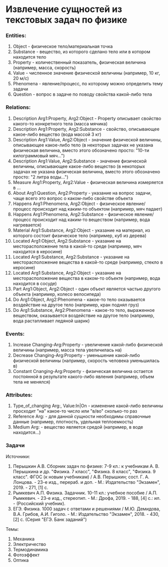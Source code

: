 # Извлечение сущностей из текстовых задач по физике 

### Entities:

1. Object - физическое тело/материальная точка
2. Substance - вещество, из которого сделано тело или в котором находится тело
3. Property - количественный показатель, физическая величина (например, масса, скорость)
4. Value - численное значение физической величины (например, 10 кг, 20 м/с)
5. Phenomena - явление/процесс, по которому можно определить тему задачи
6. Question - вопрос в задаче по поводу свойства какой-либо тела

### Relations:

1. Description  Arg1:Property, Arg2:Object - Property описывает свойство какого-то конкретного тела (масса мячика)
2. Description  Arg1:Property, Arg2:Substance - свойство, описывающее какое-либо вещество (вода массой 3 кг)
3. Description  Arg1:Value, Arg2:Object - значение физической величины, описывающее какое-либо тело (в некоторых задачах не указана физическая величина, вместо этого обозначено просто: "10-ти килограммовый мяч...")
4. Description  Arg1:Value, Arg2:Substance - значение физической величины, описывающее какое-либо вещество (в некоторых задачах не указана физическая величина, вместо этого обозначено просто: "2 литра воды...")
5. Measure  Arg1:Property, Arg2:Value - физическая величина измеряется в ...
6. About  Arg1:Question, Arg2:Property - указание на вопрос задачи, чаще всего это вопрос о каком-либо свойстве объекта
7. Happens Arg1:Phenomena, Arg2:Object - физическое явление/процесс происходит над каким-то объектом (например, мяч падает)
8. Happens Arg1:Phenomena, Arg2:Substance - физическое явление/процесс происходит над каким-то веществом (например, вода нагревается)
9. Material Arg1:Substance, Arg2:Object - указание на материал, из которого состоит физическое тело (например, куб из дерева)
10. Located Arg1:Object, Arg2:Substance - указание на месторасположение тела в какой-то среде (например, мяч находится в керосине)
11. Located Arg1:Substance, Arg2:Substance - указание на месторасположение вещества в какой-то среде (например, стекло в керосине)
12. Located Arg1:Substance, Arg2:Object - указание на месторасположение вещества в каком-то объекте (например, вода находится в сосуде)
13. Part Arg1:Object, Arg2:Object - один объект является частью другого объекта (например, колесо велосипеда)
14. Do Arg1:Object, Arg2:Phenomena - какое-то тело оказывается воздействие на другое тело (например, кран поднял груз)
15. Do Arg1:Substance, Arg2:Phenomena - какое-то тело, выраженное веществом, оказывается воздействие на другое тело (например, вода растапливает ледяной шарик)

### Events: 

1. Increase Changing-Arg:Property - увеличение какой-либо физической величины (например, масса тела увеличилась на)
2. Decrease Changing-Arg:Property - уменьшение какой-либо физической величины (например, скорость человека уменьшилась в)
3. Constant Cnanging-Arg:Property - физическая величина остается постоянной в результате какого-либо явления (например, объем тела не менялся)
  
  
### Attributes: 
  
1. Type_of_changing	Arg:<EVENT>, Value:In|On - изменение какой-либо величины просходит "на" какое-то число или "в/во" сколько-то раз
2. Reference Arg:<ENTITY> - для данной сущности необходимы справочные данные (например, плотность, удельная теплоемкость)
3. Medium Arg:<ENTITY> - вещество является средой (например, в воде находится...)

  
### Задачи

Источники:
  
1. Перышкин А.В. Сборник задач по физике: 7-9 кл.: к учебникам А. В. Перышкина и др. "Физика. 7 класс",  "Физика. 8 класс", "Физика. 9 класс". ФГОС (к новым учебникам) / А.В. Перышкин; сост. Г. А. Лонцова. - 23-е изд., перераб. и доп. - М.: Издательство "Экзамен", 2019. - 271,  [1] c.
2. Рымкевич А.П. Физика. Задачник. 10-11 кл.: учебное пособие / А.П. Рымкевич. - 23-е изд., стереотип. - М.: Дрофа, 2019. - 188, [4] с.: ил. - (Российский учебник).
3. ЕГЭ. Физика. 1000 задач с ответами и решениями / М.Ю. Демидова, В.А. Грибов, А.И. Гиголо. - М.: Издательство "Экзамен", 2018. - 430, [2] с. (Серия "ЕГЭ. Банк заданий")

Темы:

1. Механика
2. Электричество
3. Термодинамика
4. Фотоэффект
5. Оптика
